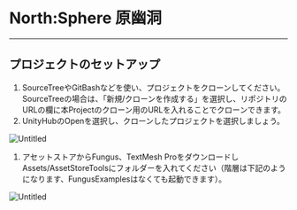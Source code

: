 # North:Sphere 原幽洞

---

## プロジェクトのセットアップ

1. SourceTreeやGitBashなどを使い、プロジェクトをクローンしてください。SourceTreeの場合は、「新規/クローンを作成する」を選択し、リポジトリのURLの欄に本Projectのクローン用のURLを入れることでクローンできます。
2. UnityHubのOpenを選択し、クローンしたプロジェクトを選択しましょう。

![Untitled](https://prod-files-secure.s3.us-west-2.amazonaws.com/ad29c87c-ef22-402a-8361-ee11580ff8e5/9e1b20ee-58a7-4004-b46b-7c572dbcf42c/Untitled.png)

1. アセットストアからFungus、TextMesh ProをダウンロードしAssets/AssetStoreToolsにフォルダーを入れてください（階層は下記のようになります、FungusExamplesはなくても起動できます）。

![Untitled](https://prod-files-secure.s3.us-west-2.amazonaws.com/ad29c87c-ef22-402a-8361-ee11580ff8e5/3497b634-f545-4752-8a7f-d72042b37ee3/Untitled.png)